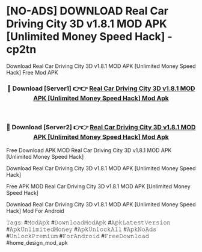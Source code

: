 # [NO-ADS] DOWNLOAD Real Car Driving City 3D v1.8.1 MOD APK [Unlimited Money Speed Hack] - cp2tn
Download Real Car Driving City 3D v1.8.1 MOD APK [Unlimited Money Speed Hack] Free Mod APK

<div align="center">
<h3>🔴 Download [Server1] 👉👉 <a href="https://apk-comot.site?title=Real_Car_Driving_City_3D_v1.8.1_MOD_APK_[Unlimited_Money_Speed_Hack]">Real Car Driving City 3D v1.8.1 MOD APK [Unlimited Money Speed Hack] Mod Apk</a></h3><br>

<h3>🔴 Download [Server2] 👉👉 <a href="https://apk-comot.site?title=Real_Car_Driving_City_3D_v1.8.1_MOD_APK_[Unlimited_Money_Speed_Hack]">Real Car Driving City 3D v1.8.1 MOD APK [Unlimited Money Speed Hack] Mod Apk</a></h3>
</div>


Free Download APK MOD Real Car Driving City 3D v1.8.1 MOD APK [Unlimited Money Speed Hack]

Download Real Car Driving City 3D v1.8.1 MOD APK [Unlimited Money Speed Hack] 

Free APK MOD Real Car Driving City 3D v1.8.1 MOD APK [Unlimited Money Speed Hack] 

Download Real Car Driving City 3D v1.8.1 MOD APK [Unlimited Money Speed Hack] Mod For Android

𝚃𝚊𝚐𝚜: #𝙼𝚘𝚍𝙰𝚙𝚔 #𝙳𝚘𝚠𝚗𝚕𝚘𝚊𝚍𝙼𝚘𝚍𝙰𝚙𝚔 #𝙰𝚙𝚔𝙻𝚊𝚝𝚎𝚜𝚝𝚅𝚎𝚛𝚜𝚒𝚘𝚗 #𝙰𝚙𝚔𝚄𝚗𝚕𝚒𝚖𝚒𝚝𝚎𝚍𝙼𝚘𝚗𝚎𝚢 #𝙰𝚙𝚔𝚄𝚗𝚕𝚘𝚌𝚔𝙰𝚕𝚕 #𝙰𝚙𝚔𝙽𝚘𝙰𝚍𝚜 #𝚄𝚗𝚕𝚘𝚌𝚔𝙿𝚛𝚎𝚖𝚒𝚞𝚖 #𝙵𝚘𝚛𝙰𝚗𝚍𝚛𝚘𝚒𝚍 #𝙵𝚛𝚎𝚎𝙳𝚘𝚠𝚗𝚕𝚘𝚊𝚍 #home_design_mod_apk